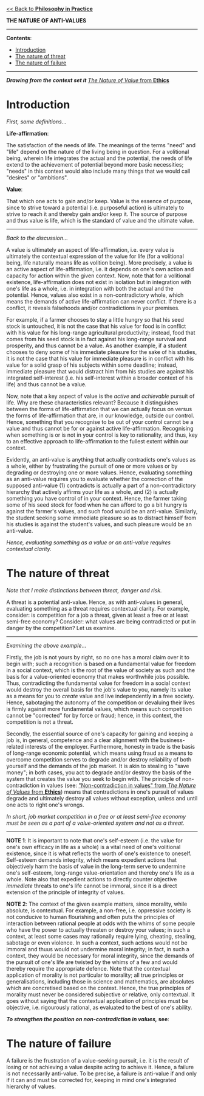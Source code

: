 [<< Back to **Philosophy in Practice**](https://pranigopu.github.io/philosophy/philosophy-in-practice)

**THE NATURE OF ANTI-VALUES**

---

**Contents**:

- [Introduction](#introduction)
- [The nature of threat](#the-nature-of-threat)
- [The nature of failure](#the-nature-of-failure)

---

**_Drawing from the context set it_** [_The Nature of Value_ from **Ethics**](https://pranigopu.github.io/philosophy/ethics/nature-of-value.html)

# Introduction
_First, some definitions_...

**Life-affirmation**:

The satisfaction of the needs of life. The meanings of the terms "need" and "life" depend on the nature of the living being in question. For a volitional being, wherein life integrates the actual and the potential, the needs of life extend to the achievement of potential beyond more basic necessities; "needs" in this context would also include many things that we would call "desires" or "ambitions".

**Value**:

That which one acts to gain and/or keep. Value is the essence of purpose, since to strive toward a potential (i.e. purposeful action) is ultimately to strive to reach it and thereby gain and/or keep it. The source of purpose and thus value is life, which is the standard of value and the ultimate value.

---

_Back to the discussion_...

A value is ultimately an aspect of life-affirmation, i.e. every value is ultimately the contextual expression of the value for life (for a volitional being, life naturally means life as volition being). More precisely, a value is an active aspect of life-affirmation, i.e. it depends on one's own action and capacity for action within the given context. Now, note that for a volitional existence, life-affirmation does not exist in isolation but in integration with one's life as a whole, i.e. in integration with both the actual and the potential. Hence, values also exist in a non-contradictory whole, which means the demands of active life-affirmation can never conflict. If there is a conflict, it reveals falsehoods and/or contradictions in your premises.

For example, if a farmer chooses to stay a little hungry so that his seed stock is untouched, it is not the case that his value for food is in conflict with his value for his long-range agricultural productivity; instead, food that comes from his seed stock is in fact against his long-range survival and prosperity, and thus cannot be a value. As another example, if a student chooses to deny some of his immediate pleasure for the sake of his studies, it is not the case that his value for immediate pleasure is in conflict with his value for a solid grasp of his subjects within some deadline; instead, immediate pleasure that would distract him from his studies are against his integrated self-interest (i.e. his self-interest within a broader context of his life) and thus cannot be a value.

Now, note that a key aspect of value is the _active_ and _achievable_ pursuit of life. Why are these characteristics relevant? Because it distinguishes between the forms of life-affirmation that we can actually focus on versus the forms of life-affirmation that are, in our knowledge, outside our control. Hence, something that you recognise to be out of your control cannot be a value and thus cannot be for or against active life-affirmation. Recognising when something is or is not in your control is key to rationality, and thus, key to an effective approach to life-affirmation to the fullest extent within our context.

Evidently, an anti-value is anything that actually contradicts one's values as a whole, either by frustrating the pursuit of one or more values or by degrading or destroying one or more values. Hence, evaluating something as an anti-value requires you to evaluate whether the correction of the supposed anti-value (1) contradicts is actually a part of a non-contradictory hierarchy that actively affirms your life as a whole, and (2) is actually something you have control of in your context. Hence, the farmer taking some of his seed stock for food when he can afford to go a bit hungry is against the farmer's values, and such food would be an anti-value. Similarly, the student seeking some immediate pleasure so as to distract himself from his studies is against the student's values, and such pleasure would be an anti-value.

_Hence, evaluating something as a value or an anti-value requires contextual clarity._

# The nature of threat
_Note that I make distinctions between threat, danger and risk._

A threat is a potential anti-value. Hence, as with anti-values in general, evaluating something as a threat requires contextual clarity. For example, consider: is competition for a job a threat, given at least a free or at least semi-free economy? Consider: what values are being contradicted or put in danger by the competition? Let us examine.

---

_Examining the above example_...

Firstly, the job is not yours by right, so no one has a moral claim over it to begin with; such a recognition is based on a fundamental value for freedom in a social context, which is the root of the value of society as such and the basis for a value-oriented economy that makes worthwhile jobs possible. Thus, contradicting the fundamental value for freedom in a social context would destroy the overall basis for the job's value to you, namely its value as a means for you to _create_ value and live independently in a free society. Hence, sabotaging the autonomy of the competition or devaluing their lives is firmly against more fundamental values, which means such competition cannot be "corrected" for by force or fraud; hence, in this context, the competition is not a threat.

Secondly, the essential source of one's capacity for gaining and keeping a job is, in general, competence and a clear alignment with the business-related interests of the employer. Furthermore, honesty in trade is the basis of long-range economic potential, which means using fraud as a means to overcome competition serves to degrade and/or destroy reliability of both yourself and the demands of the job market. It is akin to stealing to "save money"; in both cases, you act to degrade and/or destroy the basis of the system that creates the value you seek to begin with. The principle of non-contradiction in values (see: ["Non-contradiction in values" from _The Nature of Values_ from **Ethics**](https://pranigopu.github.io/philosophy/ethics/nature-of-value.html#non-contradiction-in-values)) means that contradictions in one's pursuit of values degrade and ultimately destroy all values without exception, unless and until one acts to right one's wrongs.

_In short, job market competition in a free or at least semi-free economy must be seen as a part of a value-oriented system and not as a threat._

---

**NOTE 1**: It is important to note that one's self-esteem (i.e. the value for one's own efficacy in life as a whole) is a vital need of one's volitional existence, since it is what reflects the worth of one's existence to oneself. Self-esteem demands integrity, which means expedient actions that objectively harm the basis of value in the long-term serve to undermine one's self-esteem, long-range value-orientation and thereby one's life as a whole. Note also that expedient actions to directly counter objective _immediate_ threats to one's life cannot be immoral, since it is a direct extension of the principle of integrity of values.

**NOTE 2**: The context of the given example matters, since morality, while absolute, is contextual. For example, a non-free, i.e. oppressive society is not conducive to human flourishing and often puts the principles of interaction between rational people at odds with the whims of some people who have the power to actually threaten or destroy your values; in such a context, at least some cases may rationally require lying, cheating, stealing, sabotage or even violence. In such a context, such actions would not be immoral and thuus would not undermine moral integrity; in fact, in such a context, they would be necessary for moral integrity, since the demands of the pursuit of one's life are twisted by the whims of a few and would thereby require the appropriate defence. Note that the contextual application of morality is not particular to morality; all true principles or generalisations, including those in science and mathematics, are absolutes which are concretised based on the context. Hence, the true principles of morality must never be considered subjective or relative, only contextual. It goes without saying that the contextual application of principles must be objective, i.e. rigourously rational, as evaluated to the best of one's ability.

**_To strengthen the position on non-contradiction in values,_ see**: 

# The nature of failure
A failure is the frustration of a value-seeking pursuit, i.e. it is the result of losing or not achieving a value despite acting to achieve it. Hence, a failure is not necessarily anti-value. To be precise, a failure is anti-value if and only if it can and must be corrected for, keeping in mind one's integrated hierarchy of values.
